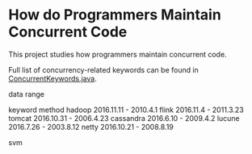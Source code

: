 # How do Programmers Maintain Concurrent Code

This project studies how programmers maintain concurrent code.

Full list of concurrency-related keywords can be found in [ConcurrentKeywords.java](crr/src/main/java/com/yfy/crr/ConcurrentKeywords.java).

data range

keyword method
hadoop 2016.11.11 - 2010.4.1
flink 2016.11.4 - 2011.3.23
tomcat 2016.10.31 - 2006.4.23
cassandra 2016.6.10 - 2009.4.2
lucune 2016.7.26 - 2003.8.12
netty 2016.10.21 - 2008.8.19

svm

